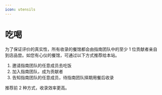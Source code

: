 ```yaml
---
icon: utensils
---
```


# 吃喝

为了保证评价的真实性，所有收录的餐馆都会由指南团队中的至少 1 位贡献者亲自到店品尝。如您有心仪的餐馆，可通过以下方式推荐给本站。

1. 邀请指南团队的任意成员去吃饭
2. 加入指南团队，成为贡献者
3. 告知指南团队的任意成员，待指南团队择期用餐后收录

推荐前 2 种方式，收录效率更高。
